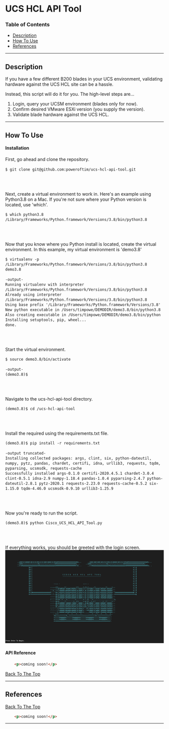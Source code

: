 # UCS HCL API Tool
### Table of Contents
- [Description](#description)
- [How To Use](#how-to-use)
- [References](#references)

---

## Description
If you have a few different B200 blades in your UCS environment, validating hardware against the UCS HCL site can be a hassle. 

Instead, this script will do it for you. The high-level steps are...

1. Login, query your UCSM environment (blades only for now).
2. Confirm desired VMware ESXi version (you supply the version).
3. Validate blade hardware against the UCS HCL. 

---

## How To Use

#### Installation

First, go ahead and clone the repository.

`$ git clone git@github.com:poweroftim/ucs-hcl-api-tool.git`

<br>
<br>

Next, create a virtual environment to work in. Here's an example using Python3.8 on a Mac. If you're not sure where your Python version is located, use 'which'.
```
$ which python3.8
/Library/Frameworks/Python.framework/Versions/3.8/bin/python3.8
```
<br>
<br>

Now that you know where you Python install is located, create the virtual environment. In this example, my virtual environment is 'demo3.8'
```
$ virtualenv -p /Library/Frameworks/Python.framework/Versions/3.8/bin/python3.8 demo3.8

-output-
Running virtualenv with interpreter /Library/Frameworks/Python.framework/Versions/3.8/bin/python3.8
Already using interpreter /Library/Frameworks/Python.framework/Versions/3.8/bin/python3.8
Using base prefix '/Library/Frameworks/Python.framework/Versions/3.8'
New python executable in /Users/timpowe/DEMODIR/demo3.8/bin/python3.8
Also creating executable in /Users/timpowe/DEMODIR/demo3.8/bin/python
Installing setuptools, pip, wheel...
done.
```

<br>
<br>

Start the virtual environment. 
```
$ source demo3.8/bin/activate

-output-
(demo3.8)$ 
```

<br>
<br>

Navigate to the ucs-hcl-api-tool directory.
```
(demo3.8)$ cd /ucs-hcl-api-tool
```

<br>
<br>

Install the required using the requirements.txt file. 
```
(demo3.8)$ pip install -r requirements.txt

-output truncated-
Installing collected packages: args, clint, six, python-dateutil, numpy, pytz, pandas, chardet, certifi, idna, urllib3, requests, tqdm, pyparsing, ucsmsdk, requests-cache
Successfully installed args-0.1.0 certifi-2020.4.5.1 chardet-3.0.4 clint-0.5.1 idna-2.9 numpy-1.18.4 pandas-1.0.4 pyparsing-2.4.7 python-dateutil-2.8.1 pytz-2020.1 requests-2.23.0 requests-cache-0.5.2 six-1.15.0 tqdm-4.46.0 ucsmsdk-0.9.10 urllib3-1.25.9

```

<br>
<br>

Now you're ready to run the script. 
```
(demo3.8)$ python Cisco_UCS_HCL_API_Tool.py
```

<br>
<br>


If everything works, you should be greeted with the login screen. 
![Login Screen](/images/login.png)


#### API Reference

```html
    <p>coming soon!</p>
```
[Back To The Top](#read-me-template)

---

## References
[Back To The Top](#read-me-template)

```html
    <p>coming soon!</p>
```

---
